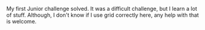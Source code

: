 My first Junior challenge solved. It was a difficult challenge, but I learn a lot of stuff. Although, I don't know if I use grid correctly here, any help with that is welcome.